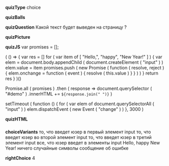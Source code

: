 ____quizType____
choice

____quizBalls____


____quizQuestion____
Какой текст будет выведен на страницу  ?

____quizPicture____


____quizJS____
var promises = [];

(
    () => {
        var res = []
        for ( var item of [ "Hello,", "happy", "New Year!" ] ) {
            var elem = document.body.appendChild (
                    document.createElement ( "input" )
            )
            elem.value = item
            promises.push (
                new Promise (
                    function ( resolve, reject ) {
                        elem.onchange = function ( event ) {
                            resolve ( this.value )
                        }
                    }
                )
            )
        }
        return res
    }
)()

Promise.all ( promises )
    .then (
        response => document.querySelector ( "#demo" )
            .innerHTML += `${response.join(" ")}`
    )

setTimeout ( function () {
    for ( var elem of document.querySelectorAll ( "input" ) )
        elem.dispatchEvent ( new Event ( "change" ) )
}, 3000 )

____quizHTML____
<body>
    <h3 id="demo"></h3>
</body>


____choiceVariants____
то, что введет юзер в первый элемент input
то, что введет юзер во второй элемент input
то, что введет юзер в третий элемент input
все, что юзер введет в элементы input
Hello, happy New Year!
ничего
случайные символы
сообщение об ошибке

____rightChoice____
4
